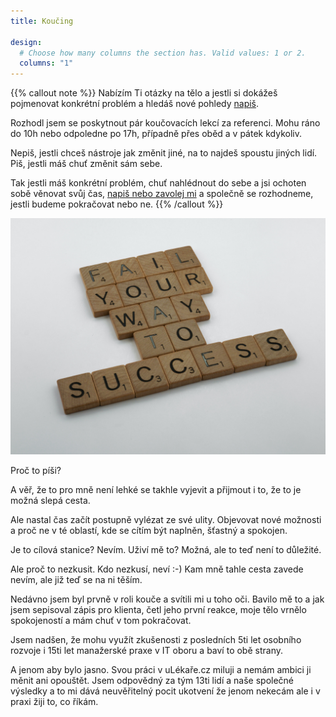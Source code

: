 ```yaml
---
title: Koučing

design:
  # Choose how many columns the section has. Valid values: 1 or 2.
  columns: "1"
---
```


{{% callout note %}}
Nabízím Ti otázky na tělo a jestli si dokážeš pojmenovat konkrétní problém a hledáš nové pohledy [napiš](/#contact).

Rozhodl jsem se poskytnout pár koučovacích lekcí za referenci. Mohu ráno do 10h nebo odpoledne po 17h, případně přes oběd a v pátek kdykoliv.

Nepiš, jestli chceš nástroje jak změnit jiné, na to najdeš spoustu jiných lidí. Piš, jestli máš chuť změnit sám sebe.

Tak jestli máš konkrétní problém, chuť nahlédnout do sebe a jsi ochoten sobě věnovat svůj čas, [napiš nebo zavolej mi](/#contact) a společně se rozhodneme, jestli budeme pokračovat nebo ne.
{{% /callout %}}

![](fail-to-success.jpg)

Proč to píši?

A věř, že to pro mně není lehké se takhle vyjevit a přijmout i to, že to je možná slepá cesta.

Ale nastal čas začít postupně vylézat ze své ulity. Objevovat nové možnosti a proč ne v té oblastí, kde se cítím být naplněn, šťastný a spokojen.

Je to cílová stanice? Nevím. Uživí mě to? Možná, ale to teď není to důležité.

Ale proč to nezkusit. Kdo nezkusí, neví :-) Kam mně tahle cesta zavede nevím, ale již teď se na ni těším.

Nedávno jsem byl prvně v roli kouče a svítili mi u toho oči. Bavilo mě to a jak jsem sepisoval zápis pro klienta, četl jeho první reakce, moje tělo vrnělo spokojeností a mám chuť v tom pokračovat.

Jsem nadšen, že mohu využít zkušenosti z posledních 5ti let osobního rozvoje i 15ti let manažerské praxe v IT oboru a baví to obě strany.

A jenom aby bylo jasno. Svou práci v uLékaře.cz miluji a nemám ambici ji měnit ani opouštět. Jsem odpovědný za tým 13ti lidí a naše společné výsledky a to mi dává neuvěřitelný pocit ukotvení že jenom nekecám ale i v praxi žiji to, co říkám.